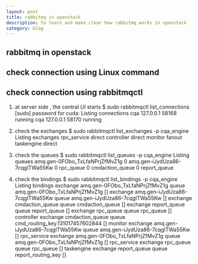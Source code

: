 ```yaml
---
layout: post
title: rabbitmq in openstack
description: To learn and make clear how rabbitmq works in openstack
category: blog
---
```


## rabbitmq in openstack

## check connection using Linux command 

## check connection using rabbitmqctl
1. at server side , the central UI starts
$ sudo rabbitmqctl list_connections 
[sudo] password for cuda: 
Listing connections
cqa	127.0.0.1	58168	running
cqa	127.0.0.1	58170	running
 
2. check the exchanges
$ sudo rabbitmqctl list_exchanges -p cqa_engine
Listing exchanges
rpc_service	direct
controller	direct
monitor	        fanout
taskengine	direct

3. check the queues
$ sudo rabbitmqctl list_queues -p cqa_engine
Listing queues
amq.gen-0FObo_TxLfaNPrjZfMvZ1g	0
amq.gen-iJydUza86-7cqglTWa55Kw	0
rpc_queue	0
cmdaction_queue	0
report_queue

4. check the bindings
$ sudo rabbitmqctl list_bindings -p cqa_engine
Listing bindings
	exchange	amq.gen-0FObo_TxLfaNPrjZfMvZ1g	queue	amq.gen-0FObo_TxLfaNPrjZfMvZ1g	[]
	exchange	amq.gen-iJydUza86-7cqglTWa55Kw	queue	amq.gen-iJydUza86-7cqglTWa55Kw	[]
	exchange	cmdaction_queue	queue	cmdaction_queue	[]
	exchange	report_queue	queue	report_queue	[]
	exchange	rpc_queue	queue	rpc_queue	[]
controller	exchange	cmdaction_queue	queue	cmd_routing_key.131017457602844	[]
monitor	exchange	amq.gen-iJydUza86-7cqglTWa55Kw	queue	amq.gen-iJydUza86-7cqglTWa55Kw	[]
rpc_service	exchange	amq.gen-0FObo_TxLfaNPrjZfMvZ1g	queue	amq.gen-0FObo_TxLfaNPrjZfMvZ1g	[]
rpc_service	exchange	rpc_queue	queue	rpc_queue	[]
taskengine	exchange	report_queue	queue	report_routing_key	[]



[Shannonh]:    https://github.com/xhan-shannon "xhan-shannon"
